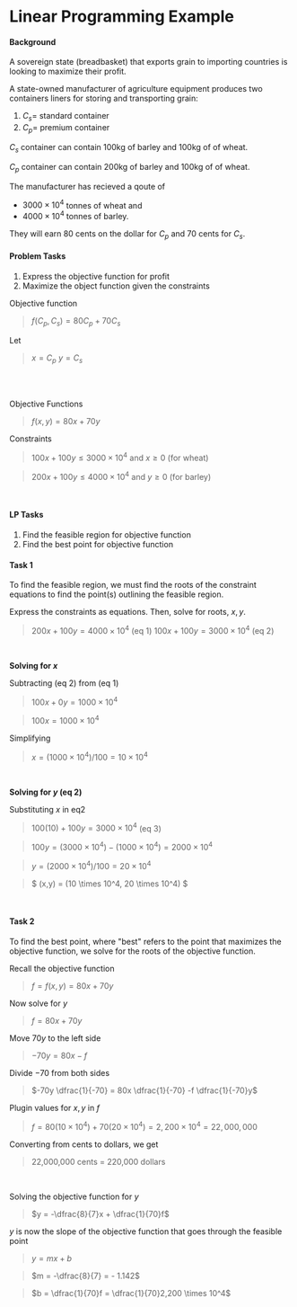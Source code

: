 # Linear Programming Example

#### Background

A sovereign state (breadbasket) that exports grain to importing countries is looking to maximize their profit.

A state-owned manufacturer of agriculture equipment produces two containers liners for storing and transporting grain: 
1. $C_s=$ standard container
2. $C_p=$ premium container

$C_s$ container can contain 100kg of barley and 100kg of of wheat.

$C_p$ container can contain 200kg of barley and 100kg of of wheat.

The manufacturer has recieved a qoute of
- $3000 \times 10^4$ tonnes of wheat and 
- $4000 \times 10^4$ tonnes of barley.

They will earn 80 cents on the dollar for $C_p$ and 70 cents for $C_s$.



#### Problem Tasks
1. Express the objective function for profit
2. Maximize the object function given the constraints


Objective function
> $f(C_p,C_s) = 80C_p + 70C_s$

Let 
> $x=C_p$ 
> $y = C_s$


<br/><br/>

Objective Functions
> $f(x,y) = 80x + 70y$

Constraints
> $100x + 100y \leq 3000 \times 10^4$ and $x \geq 0$ (for wheat)

> $200x + 100y \leq 4000 \times 10^4$ and $y \geq 0$ (for barley)

<br>

#### LP Tasks
1. Find the feasible region for objective function
2. Find the best point for objective function




#### Task 1

To find the feasible region, we must find the roots of the constraint equations to find the point(s) outlining the feasible region.



Express the constraints as equations. Then, solve for roots, $x,y$.

> $200x + 100y = 4000^{} \times 10^4$ (eq 1)
> $100x + 100y = 3000  \times 10^4$ (eq 2)

<br/>

**Solving for $x$**

Subtracting (eq 2) from (eq 1)
> $100x + 0y = 1000  \times 10^4$

> $100x = 1000 \times 10^4$

Simplifying
> $x = (1000 \times 10^4)/100 = 10 \times 10^4$

<br/>

**Solving for $y$ (eq 2)**

Substituting $x$ in eq2
> $100(10) + 100y = 3000 \times 10^4$ (eq 3)

> $100y = (3000 \times 10^4) - (1000 \times 10^4) = 2000 \times 10^4$

>$y = (2000 \times 10^4)/100 = 20 \times 10 ^ 4$


>$ (x,y) = (10 \times 10^4, 20 \times 10^4) $

<br/>


#### Task 2

To find the best point, where "best" refers to the point that maximizes the objective function, we solve for the roots of the objective function.


Recall the objective function
> $f = f(x,y) = 80x + 70y$

Now solve for $y$
>$f = 80x + 70y$

Move $70y$ to the left side
>$-70y = 80x -f$ 

Divide $-70$ from both sides
>$-70y \dfrac{1}{-70} = 80x \dfrac{1}{-70} -f \dfrac{1}{-70}y$

Plugin values for $x,y$ in $f$
> $f = 80(10 \times 10 ^ 4) + 70(20 \times 10 ^ 4) = 2,200 \times 10 ^ 4 = 22,000,000$

Converting from cents to dollars, we get
> 22,000,000 cents = 220,000 dollars


<br/>

Solving the objective function for $y$
>$y = -\dfrac{8}{7}x + \dfrac{1}{70}f$



$y$ is now the slope of the objective function that goes through the feasible point
> $y = mx + b$

> $m = -\dfrac{8}{7} = - 1.142$

> $b = \dfrac{1}{70}f = \dfrac{1}{70}2,200 \times 10^4$

<br/>
<br/>
<br/>
<br/>
